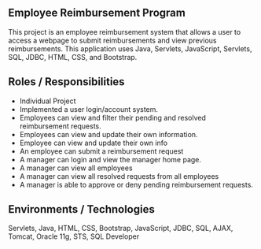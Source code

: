 ## **Employee Reimbursement Program**
This project is an employee reimbursement system that allows a user to access a webpage to submit reimbursements and view previous reimbursements. This application uses Java, Servlets, JavaScript, Servlets, SQL, JDBC, HTML, CSS, and Bootstrap.

## **Roles / Responsibilities** 
- Individual Project
- Implemented a user login/account system.
- Employees can view and filter their pending and resolved reimbursement requests.
- Employees can view and update their own information.
- Employee can view and update their own info
- An employee can submit a reimbursement request
- A manager can login and view the manager home page.
- A manager can view all employees
- A manager can view all resolved requests from all employees
- A manager is able to approve or deny pending reimbursement requests.

## **Environments / Technologies**
Servlets, Java, HTML, CSS, Bootstrap, JavaScript, JDBC, SQL, AJAX, Tomcat, Oracle 11g, STS, SQL Developer
